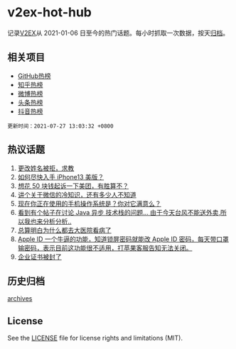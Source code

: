 # v2ex-hot-hub

 记录[V2EX](https://www.v2ex.com/)从 2021-01-06 日至今的热门话题。每小时抓取一次数据，按天[归档](archives)。
 
 ## 相关项目

- [GitHub热榜](https://github.com/snaildev/github-hot-hub)
- [知乎热榜](https://github.com/snaildev/zhihu-hot-hub)
- [微博热榜](https://github.com/snaildev/weibo-hot-hub)
- [头条热榜](https://github.com/snaildev/toutiao-hot-hub)
- [抖音热榜](https://github.com/snaildev/douyin-hot-hub)


 `更新时间：2021-07-27 13:03:32 +0800`

## 热议话题

1. [更改姓名被拒，求教](https://www.v2ex.com/t/791892)
1. [如何尽快入手 iPhone13 美版？](https://www.v2ex.com/t/791835)
1. [想花 50 块钱起诉一下美团，有胜算不？](https://www.v2ex.com/t/791878)
1. [讲个关于微信的冷知识，还有多少人不知道](https://www.v2ex.com/t/791824)
1. [现在你正在使用的手机操作系统是？你对它满意么？](https://www.v2ex.com/t/791910)
1. [看到有个帖子在讨论 Java 异步 技术栈的问题... 由于今天台风不能送外卖,所以我也来分析分析..](https://www.v2ex.com/t/791856)
1. [总算明白为什么都去大医院看病了](https://www.v2ex.com/t/791976)
1. [Apple ID 一个牛逼的功能，知道锁屏密码就能改 Apple ID 密码，每天带口罩输密码，表示目前这功能很不适用，打苹果客服告知无法关闭。](https://www.v2ex.com/t/792015)
1. [企业证书被封了](https://www.v2ex.com/t/791985)

## 历史归档

[archives](archives)

## License

See the [LICENSE](LICENSE) file for license rights and limitations (MIT).

